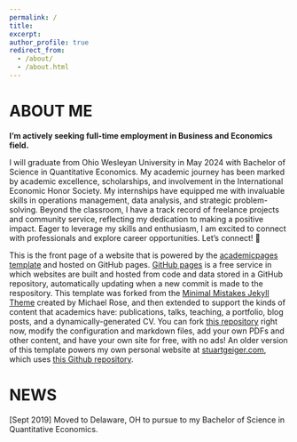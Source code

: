 ```yaml
---
permalink: /
title: 
excerpt: 
author_profile: true
redirect_from: 
  - /about/
  - /about.html
---
```


ABOUT ME
======
**I’m actively seeking full-time employment in Business and Economics field.**

I will graduate from Ohio Wesleyan University in May 2024 with Bachelor of Science in Quantitative Economics. My academic journey has been marked by academic excellence, scholarships, and involvement in the International Economic Honor Society. My internships have equipped me with invaluable skills in operations management, data analysis, and strategic problem-solving. Beyond the classroom, I have a track record of freelance projects and community service, reflecting my dedication to making a positive impact. Eager to leverage my skills and enthusiasm, I am excited to connect with professionals and explore career opportunities. Let’s connect! 🚀

This is the front page of a website that is powered by the [academicpages template](https://github.com/academicpages/academicpages.github.io) and hosted on GitHub pages. [GitHub pages](https://pages.github.com) is a free service in which websites are built and hosted from code and data stored in a GitHub repository, automatically updating when a new commit is made to the respository. This template was forked from the [Minimal Mistakes Jekyll Theme](https://mmistakes.github.io/minimal-mistakes/) created by Michael Rose, and then extended to support the kinds of content that academics have: publications, talks, teaching, a portfolio, blog posts, and a dynamically-generated CV. You can fork [this repository](https://github.com/academicpages/academicpages.github.io) right now, modify the configuration and markdown files, add your own PDFs and other content, and have your own site for free, with no ads! An older version of this template powers my own personal website at [stuartgeiger.com](http://stuartgeiger.com), which uses [this Github repository](https://github.com/staeiou/staeiou.github.io).

NEWS
======
[Sept 2019] Moved to Delaware, OH to pursue to my Bachelor of Science in Quantitative Economics.
